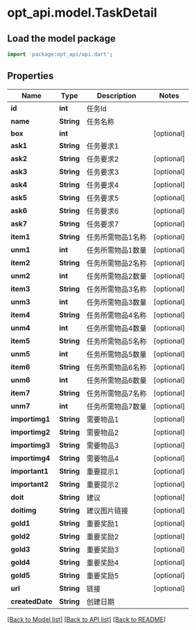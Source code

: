 # opt_api.model.TaskDetail

## Load the model package
```dart
import 'package:opt_api/api.dart';
```

## Properties
Name | Type | Description | Notes
------------ | ------------- | ------------- | -------------
**id** | **int** | 任务Id | 
**name** | **String** | 任务名称 | 
**box** | **int** |  | [optional] 
**ask1** | **String** | 任务要求1 | 
**ask2** | **String** | 任务要求2 | [optional] 
**ask3** | **String** | 任务要求3 | [optional] 
**ask4** | **String** | 任务要求4 | [optional] 
**ask5** | **String** | 任务要求5 | [optional] 
**ask6** | **String** | 任务要求6 | [optional] 
**ask7** | **String** | 任务要求7 | [optional] 
**item1** | **String** | 任务所需物品1名称 | [optional] 
**unm1** | **int** | 任务所需物品1数量 | [optional] 
**item2** | **String** | 任务所需物品2名称 | [optional] 
**unm2** | **int** | 任务所需物品2数量 | [optional] 
**item3** | **String** | 任务所需物品3名称 | [optional] 
**unm3** | **int** | 任务所需物品3数量 | [optional] 
**item4** | **String** | 任务所需物品4名称 | [optional] 
**unm4** | **int** | 任务所需物品4数量 | [optional] 
**item5** | **String** | 任务所需物品5名称 | [optional] 
**unm5** | **int** | 任务所需物品5数量 | [optional] 
**item6** | **String** | 任务所需物品6名称 | [optional] 
**unm6** | **int** | 任务所需物品6数量 | [optional] 
**item7** | **String** | 任务所需物品7名称 | [optional] 
**unm7** | **int** | 任务所需物品7数量 | [optional] 
**importimg1** | **String** | 需要物品1 | [optional] 
**importimg2** | **String** | 需要物品2 | [optional] 
**importimg3** | **String** | 需要物品3 | [optional] 
**importimg4** | **String** | 需要物品4 | [optional] 
**important1** | **String** | 重要提示1 | [optional] 
**important2** | **String** | 重要提示2 | [optional] 
**doit** | **String** | 建议 | [optional] 
**doitimg** | **String** | 建议图片链接 | [optional] 
**gold1** | **String** | 重要奖励1 | [optional] 
**gold2** | **String** | 重要奖励2 | [optional] 
**gold3** | **String** | 重要奖励3 | [optional] 
**gold4** | **String** | 重要奖励4 | [optional] 
**gold5** | **String** | 重要奖励5 | [optional] 
**url** | **String** | 链接 | [optional] 
**createdDate** | **String** | 创建日期 | 

[[Back to Model list]](../README.md#documentation-for-models) [[Back to API list]](../README.md#documentation-for-api-endpoints) [[Back to README]](../README.md)


